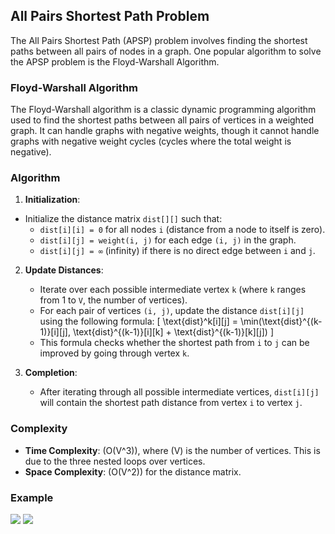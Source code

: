 <!--
  Author: omteja04
  Created on: 09-09-2024 19:45:36
  Description: AllPairsShortestPath-TheFloyd-WarshallAlgorithm
-->

## All Pairs Shortest Path Problem

The All Pairs Shortest Path (APSP) problem involves finding the shortest paths between all pairs of nodes in a graph. One popular algorithm to solve the
APSP problem is the Floyd-Warshall Algorithm.

### Floyd-Warshall Algorithm

The Floyd-Warshall algorithm is a classic dynamic programming algorithm used to find the shortest paths between all pairs of vertices in a weighted graph. It can handle graphs with negative weights, though it cannot handle graphs with negative weight cycles (cycles where the total weight is negative).

### Algorithm

1.  **Initialization**:

- Initialize the distance matrix `dist[][]` such that:
  - `dist[i][i] = 0` for all nodes `i` (distance from a node to itself is zero).
  - `dist[i][j] = weight(i, j)` for each edge `(i, j)` in the graph.
  - `dist[i][j] = ∞` (infinity) if there is no direct edge between `i` and `j`.

2. **Update Distances**:

   - Iterate over each possible intermediate vertex `k` (where `k` ranges from 1 to `V`, the number of vertices).
   - For each pair of vertices `(i, j)`, update the distance `dist[i][j]` using the following formula:
     \[
     \text{dist}^k[i][j] = \min(\text{dist}^{(k-1)}[i][j], \text{dist}^{(k-1)}[i][k] + \text{dist}^{(k-1)}[k][j])
     \]
   - This formula checks whether the shortest path from `i` to `j` can be improved by going through vertex `k`.

3. **Completion**:
   - After iterating through all possible intermediate vertices, `dist[i][j]` will contain the shortest path distance from vertex `i` to vertex `j`.

### Complexity

- **Time Complexity**: \(O(V^3)\), where \(V\) is the number of vertices. This is due to the three nested loops over vertices.
- **Space Complexity**: \(O(V^2)\) for the distance matrix.

### Example

![](https://i.ibb.co/Qc3cnhX/Whats-App-Image-2024-09-09-at-14-06-16-1a88b874.jpg)
![](https://i.ibb.co/rGBCB1n/Whats-App-Image-2024-09-09-at-14-06-16-9f2f563e.jpg)
